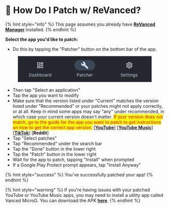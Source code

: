 # 🔧 How Do I Patch w/ ReVanced?

{% hint style="info" %}
This page assumes you already have [**ReVanced Manager**](installing-revanced-manager.md) installed.&#x20;
{% endhint %}

**Select the app you'd like to patch:**

* Do this by tapping the "Patcher" button on the bottom bar of the app.

<figure><img src="../../.gitbook/assets/rvm-patcher.jpeg" alt=""><figcaption></figcaption></figure>

* Then tap "Select an application"&#x20;
* Tap the app you want to modify
* Make sure that the version listed under "Current" matches the version listed under "Recommended" or your patches might not apply correctly, or at all. Keep in mind some apps may say "any" under recommended, in which case your current version doesn't matter. <mark style="color:red;">If your version does not match, go to the guide for the app you want to patch to get instructions on how to get the correct app version.</mark> \[[**YouTube**](patching-youtube-w-revanced.md)] <mark style="color:red;"></mark> \[[**YouTube Music**](patching-yt-music-w-revanced.md)] \[[**TikTok**](broken-reference)] \[**Reddit**]&#x20;
* Tap "Select patches"
* Tap "Recommended" under the search bar&#x20;
* Tap the "Done" button in the lower right&#x20;
* Tap the "Patch" button in the lower right&#x20;
* Wait for the app to patch, tapping "Install" when prompted
* If a Google Play Protect prompt appears, tap "Install Anyway"

{% hint style="success" %}
You've successfully patched your app!&#x20;
{% endhint %}

{% hint style="warning" %}
If you're having issues with your patched YouTube or YouTube Music apps, you may need to install a utility app called Vanced MicroG. You can download the APK [**here**](https://github.com/TeamVanced/VancedMicroG/releases).
{% endhint %}
